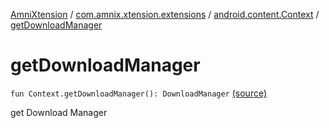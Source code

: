 [AmniXtension](../../index.md) / [com.amnix.xtension.extensions](../index.md) / [android.content.Context](index.md) / [getDownloadManager](./get-download-manager.md)

# getDownloadManager

`fun Context.getDownloadManager(): DownloadManager` [(source)](https://github.com/AmniX/AmniXTension/tree/master/AmniXtension/src/main/java/com/amnix/xtension/extensions/ContextExtension.kt#L609)

get Download Manager

